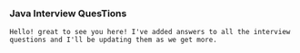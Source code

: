 ### Java Interview QuesTions
`Hello! great to see you here! I've added answers to all the interview questions and I'll be updating them as we get more.
`
